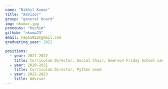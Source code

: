 ```yaml
---
name: "Nikhil Kumar"
title: "Advisor"
group: "general board"
img: nkumar.jpg
pronouns: "he/him"
github: "nkuma23"
email: napa1922@gmail.com
graduating_year: 2022

positions:
  - year: 2021-2022
    title: Curriculum Director, Social Chair, Emerson Friday School Lead
  - year: 2020-2021
    title: Curriculum Director, Python Lead
  - year: 2022-2023
    title: Advisor
---
```

